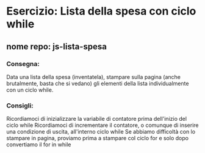 # Esercizio: Lista della spesa con ciclo while
## nome repo: js-lista-spesa

### Consegna:
Data una lista della spesa (inventatela), stampare sulla pagina (anche brutalmente, basta che si vedano) gli elementi della lista individualmente con un ciclo while.

### Consigli:
Ricordiamoci di inizializzare la variabile di contatore prima dell'inizio del ciclo while
Ricordiamoci di incrementare il contatore, o comunque di inserire una condizione di uscita, all'interno ciclo while
Se abbiamo difficoltà con lo stampare in pagina, proviamo prima a stampare col ciclo for e solo dopo convertiamo il for in while